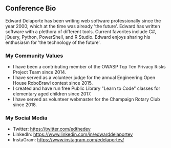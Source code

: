 ## Conference Bio

Edward Delaporte has been writing web software professionally since the year 2000; which at the time was already 'the future'. Edward has written software with a plethora of different tools. Current favorites include C#, jQuery, Python, PowerShell, and R Studio. Edward enjoys sharing his enthusiasm for 'the technology of the future'.

### My Community Values

- I have been a contributing member of the OWASP Top Ten Privacy Risks Project Team since 2014.
- I have served as a volunteer judge for the annual Engineering Open House RoboBrawl contest since 2015.
- I created and have run free Public Library "Learn to Code" classes for elementary aged children since 2017.
- I have served as volunteer webmaster for the Champaign Rotary Club since 2018.

### My Social Media

- Twitter: https://twitter.com/edthedev 
- LinkedIn: https://www.linkedin.com/in/edwarddelaportev 
- InstaGram: https://www.instagram.com/edelaportev/